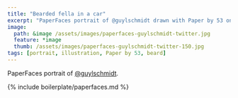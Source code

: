 ```yaml
---
title: "Bearded fella in a car"
excerpt: "PaperFaces portrait of @guylschmidt drawn with Paper by 53 on an iPad."
image: 
  path: &image /assets/images/paperfaces-guylschmidt-twitter.jpg 
  feature: *image
  thumb: /assets/images/paperfaces-guylschmidt-twitter-150.jpg
tags: [portrait, illustration, Paper by 53, beard]
---
```


PaperFaces portrait of [@guylschmidt](http://twitter.com/guylschmidt).

{% include boilerplate/paperfaces.md %}
